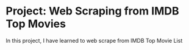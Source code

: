# Project: Web Scraping from IMDB Top Movies
In this project, I have learned to web scrape from IMDB Top Movie List

